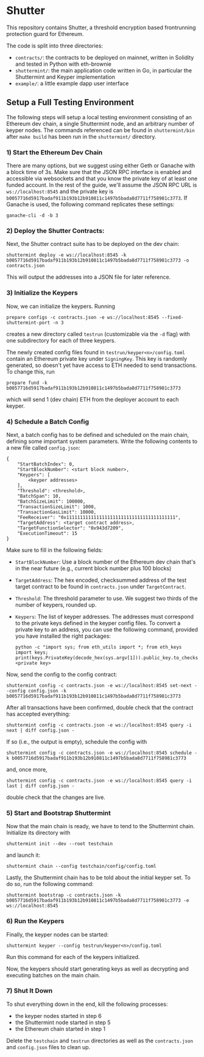 # Shutter

This repository contains Shutter, a threshold encryption based frontrunning protection guard for
Ethereum.

The code is split into three directories:

- `contracts/`: the contracts to be deployed on mainnet, written in Solidity and tested in Python
  with eth-brownie
- `shuttermint/`: the main application code written in Go, in particular the Shuttermint and Keyper
  implementation
- `example/`: a little example dapp user interface

## Setup a Full Testing Environment

The following steps will setup a local testing environment consisting of an Ethereum dev chain, a
single Shuttermint node, and an arbitrary number of keyper nodes. The commands referenced can be
found in `shuttermint/bin` after `make build` has been run in the `shuttermint/` directory.

### 1) Start the Ethereum Dev Chain

There are many options, but we suggest using either Geth or Ganache with a block time of 3s. Make
sure that the JSON RPC interface is enabled and accessible via websockets and that you know the
private key of at least one funded account. In the rest of the guide, we'll assume the JSON RPC URL
is `ws://localhost:8545` and the private key is
`b0057716d5917badaf911b193b12b910811c1497b5bada8d7711f758981c3773`. If Ganache is used, the
following command replicates these settings:

```
ganache-cli -d -b 3
```

### 2) Deploy the Shutter Contracts:

Next, the Shutter contract suite has to be deployed on the dev chain:

```
shuttermint deploy -e ws://localhost:8545 -k b0057716d5917badaf911b193b12b910811c1497b5bada8d7711f758981c3773 -o contracts.json
```

This will output the addresses into a JSON file for later reference.

### 3) Initialize the Keypers

Now, we can initialize the keypers. Running

```
prepare configs -c contracts.json -e ws://localhost:8545 --fixed-shuttermint-port -n 3
```

creates a new directory called `testrun` (customizable via the `-d` flag) with one subdirectory for
each of three keypers.

The newly created config files found in `testrun/keyper<n>/config.toml` contain an Ethereum private
key under `SigningKey`. This key is randomly generated, so doesn't yet have access to ETH needed
to send transactions. To change this, run

```
prepare fund -k b0057716d5917badaf911b193b12b910811c1497b5bada8d7711f758981c3773
```

which will send 1 (dev chain) ETH from the deployer account to each keyper.

### 4) Schedule a Batch Config

Next, a batch config has to be defined and scheduled on the main chain, defining some important
system parameters. Write the following contents to a new file called `config.json`:

```
{
    "StartBatchIndex": 0,
    "StartBlockNumber": <start block number>,
    "Keypers": [
        <keyper addresses>
    ],
    "Threshold": <threshold>,
    "BatchSpan": 10,
    "BatchSizeLimit": 100000,
    "TransactionSizeLimit": 1000,
    "TransactionGasLimit": 10000,
    "FeeReceiver": "0x1111111111111111111111111111111111111111",
    "TargetAddress": <target contract address>,
    "TargetFunctionSelector": "0x943d7209",
    "ExecutionTimeout": 15
}
```

Make sure to fill in the following fields:

- `StartBlockNumber`: Use a block number of the Ethereum dev chain that's in the near future (e.g.,
  current block number plus 100 blocks)
- `TargetAddress`: The hex encoded, checksummed address of the test target contract to be found in
  `contracts.json` under `TargetContract`.
- `Threshold`: The threshold parameter to use. We suggest two thirds of the number of keypers,
  rounded up.
- `Keypers`: The list of keyper addresses. The addresses must correspond to the private keys
  defined in the keyper config files. To convert a private key to an address, you can use the
  following command, provided you have installed the right packages:

  ```
  python -c "import sys; from eth_utils import *; from eth_keys import keys; print(keys.PrivateKey(decode_hex(sys.argv[1])).public_key.to_checksum_address())" <private key>
  ```

Now, send the config to the config contract:

```
shuttermint config -c contracts.json -e ws://localhost:8545 set-next --config config.json -k b0057716d5917badaf911b193b12b910811c1497b5bada8d7711f758981c3773
```

After all transactions have been confirmed, double check that the contract has accepted everything:

```
shuttermint config -c contracts.json -e ws://localhost:8545 query -i next | diff config.json -
```

If so (i.e., the output is empty), schedule the config with

```
shuttermint config -c contracts.json -e ws://localhost:8545 schedule -k b0057716d5917badaf911b193b12b910811c1497b5bada8d7711f758981c3773
```

and, once more,

```
shuttermint config -c contracts.json -e ws://localhost:8545 query -i last | diff config.json -
```

double check that the changes are live.

### 5) Start and Bootstrap Shuttermint

Now that the main chain is ready, we have to tend to the Shuttermint chain. Initialize its directory with

```
shuttermint init --dev --root testchain
```

and launch it:

```
shuttermint chain --config testchain/config/config.toml
```

Lastly, the Shuttermint chain has to be told about the initial keyper set. To do so, run the
following command:

```
shuttermint bootstrap -c contracts.json -k b0057716d5917badaf911b193b12b910811c1497b5bada8d7711f758981c3773 -e ws://localhost:8545
```

### 6) Run the Keypers

Finally, the keyper nodes can be started:

```
shuttermint keyper --config testrun/keyper<n>/config.toml
```

Run this command for each of the keypers initialized.

Now, the keypers should start generating keys as well as decrypting and executing batches on the
main chain.

### 7) Shut It Down

To shut everything down in the end, kill the following processes:

- the keyper nodes started in step 6
- the Shuttermint node started in step 5
- the Ethereum chain started in step 1

Delete the `testchain` and `testrun` directories as well as the `contracts.json` and `config.json`
files to clean up.
